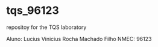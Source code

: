 # tqs_96123
repositoy for the TQS laboratory

Aluno: Lucius Vinicius Rocha Machado Filho
NMEC: 96123
